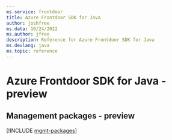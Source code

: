 ```yaml
---
ms.service: frontdoor
title: Azure Frontdoor SDK for Java
author: joshfree
ms.data: 10/24/2022
ms.author: jfree
description: Reference for Azure Frontdoor SDK for Java
ms.devlang: java
ms.topic: reference
---
```

# Azure Frontdoor SDK for Java - preview

## Management packages - preview
[!INCLUDE [mgmt-packages](frontdoor-mgmt-index.md)]